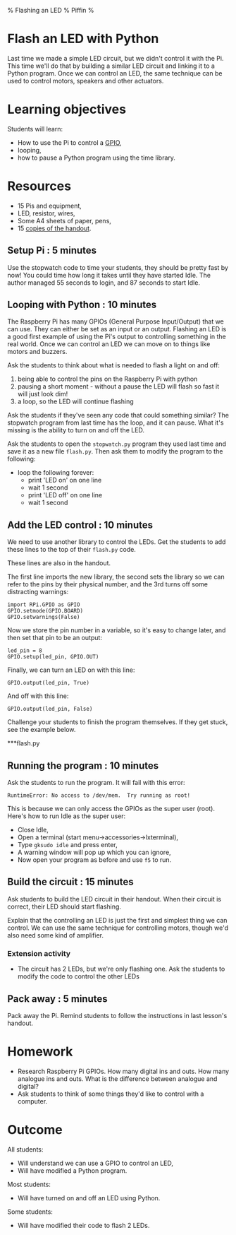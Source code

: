 % Flashing an LED
% Piffin
%

# Flash an LED with Python

Last time we made a simple LED circuit, but we didn't control it with the Pi.
This time we'll do that by building a similar LED circuit and linking it to a Python program.
Once we can control an LED, the same technique can be used to control motors, speakers and other actuators.

# Learning objectives

Students will learn:

* How to use the Pi to control a [GPIO](../glossary.html#gpio),
* looping,
* how to pause a Python program using the time library.

# Resources

* 15 Pis and equipment,
* LED, resistor, wires,
* Some A4 sheets of paper, pens,
* 15 [copies of the handout](lesson-3-handout.html).

## Setup Pi : 5 minutes

Use the stopwatch code to time your students, they should be pretty fast by now! You could time how long it takes until they have started Idle. The author managed 55 seconds to login, and 87 seconds to start Idle.

## Looping with Python : 10 minutes

The Raspberry Pi has many GPIOs (General Purpose Input/Output) that we can use. They can either be set as an input or an output.
Flashing an LED is a good first example of using the Pi's output to controlling something in the real world.
Once we can control an LED we can move on to things like motors and buzzers. 

Ask the students to think about what is needed to flash a light on and off:

1. being able to control the pins on the Raspberry Pi with python
2. pausing a short moment - without a pause the LED will flash so fast it will just look dim!
3. a loop, so the LED will continue flashing

Ask the students if they've seen any code that could something similar? The stopwatch program from last time has the loop, and it can pause. What it's missing is the ability to turn on and off the LED.

Ask the students to open the `stopwatch.py` program they used last time and save it as a new file `flash.py`. Then ask them to modify the program to the following:

* loop the following forever:
    * print 'LED on' on one line
    * wait 1 second
    * print 'LED off' on one line
    * wait 1 second

## Add the LED control : 10 minutes

We need to use another library to control the LEDs. Get the students to add these lines to the top of their `flash.py` code.

These lines are also in the handout.

The first line imports the new library, the second sets the library so we can refer to the pins by their physical number, and the 3rd turns off some distracting warnings: 

~~~ {.python}
import RPi.GPIO as GPIO
GPIO.setmode(GPIO.BOARD)
GPIO.setwarnings(False)
~~~

Now we store the pin number in a variable, so it's easy to change later, and then set that pin to be an output:

~~~ {.python}
led_pin = 8
GPIO.setup(led_pin, GPIO.OUT)
~~~

Finally, we can turn an LED on with this line:

~~~ {.python}
GPIO.output(led_pin, True)
~~~

And off with this line:

~~~ {.python}
GPIO.output(led_pin, False)
~~~

Challenge your students to finish the program themselves. If they get stuck, see the example below.

***flash.py

## Running the program : 10 minutes

Ask the students to run the program. It will fail with this error:

`RuntimeError: No access to /dev/mem.  Try running as root!`

This is because we can only access the GPIOs as the super user (root). Here's how to run Idle as the super user:

* Close Idle,
* Open a terminal (start menu->accessories->lxterminal),
* Type `gksudo idle` and press enter,
* A warning window will pop up which you can ignore,
* Now open your program as before and use `f5` to run.

## Build the circuit : 15 minutes

Ask students to build the LED circuit in their handout. When their circuit is correct, their LED should start flashing.

Explain that the controlling an LED is just the first and simplest thing we can control. We can use the same technique for controlling motors, though we'd also need some kind of amplifier.

### Extension activity

* The circuit has 2 LEDs, but we're only flashing one. Ask the students to modify the code to control the other LEDs

## Pack away : 5 minutes

Pack away the Pi. Remind students to follow the instructions in last lesson's handout.

# Homework

* Research Raspberry Pi GPIOs. How many digital ins and outs. How many analogue ins and outs. What is the difference between analogue and digital?
* Ask students to think of some things they'd like to control with a computer.

# Outcome

All students:

* Will understand we can use a GPIO to control an LED,
* Will have modified a Python program.

Most students:

* Will have turned on and off an LED using Python.

Some students:

* Will have modified their code to flash 2 LEDs.
